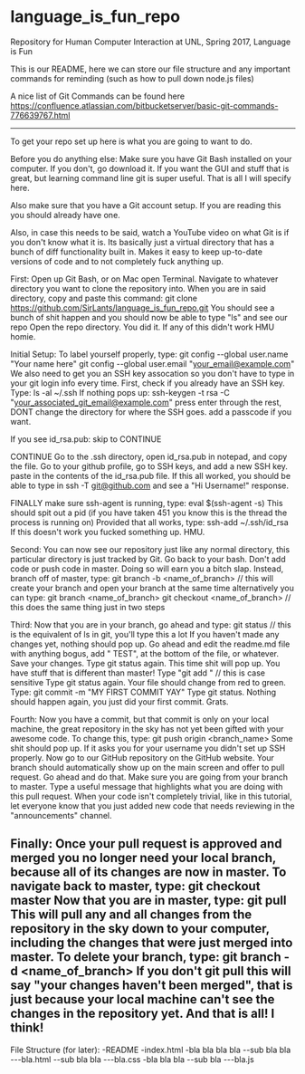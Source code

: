 # language_is_fun_repo
Repository for Human Computer Interaction at UNL, Spring 2017, Language is Fun

This is our README, here we can store our file structure and any important commands for reminding (such as how to pull down node.js files)

A nice list of Git Commands can be found here
https://confluence.atlassian.com/bitbucketserver/basic-git-commands-776639767.html



-------------------------------------------------------------------------------------------

To get your repo set up here is what you are going to want to do.

Before you do anything else:
Make sure you have Git Bash installed on your computer. If you don't, go download it.
If you want the GUI and stuff that is great, but learning command line git is super useful. That is all I will specify here.

Also make sure that you have a Git account setup. If you are reading this you should already have one.

Also, in case this needs to be said, watch a YouTube video on what Git is if you don't know what it is.
Its basically just a virtual directory that has a bunch of diff functionality built in.
Makes it easy to keep up-to-date versions of code and to not completely fuck anything up.

First:
Open up Git Bash, or on Mac open Terminal. Navigate to whatever directory you want to clone the repository into.
When you are in said directory, copy and paste this command:
git clone https://github.com/SirLants/language_is_fun_repo.git
You should see a bunch of shit happen and you should now be able to type "ls" and see our repo
Open the repo directory.
You did it.
If any of this didn't work HMU homie.

Initial Setup:
To label yourself properly, type:
git config --global user.name "Your name here"
git config --global user.email "your_email@example.com"
We also need to get you an SSH key assocation so you don't have to type in your git login info every time.
First, check if you already have an SSH key. Type:
ls -al ~/.ssh
If nothing pops up:
ssh-keygen -t rsa -C "your_associated_git_email@example.com"
press enter through the rest, DONT change the directory for where the SSH goes. add a passcode if you want.


If you see id_rsa.pub: 
skip to CONTINUE

CONTINUE
Go to the .ssh directory, open id_rsa.pub in notepad, and copy the file.
Go to your github profile, go to SSH keys, and add a new SSH key. paste in the contents of the id_rsa.pub file.
If this all worked, you should be able to type in ssh -T git@github.com and see a "Hi Username!" response.

FINALLY
make sure ssh-agent is running, type:
eval $(ssh-agent -s)
This should spit out a pid (if you have taken 451 you know this is the thread the process is running on)
Provided that all works, type:
ssh-add ~/.ssh/id_rsa
If this doesn't work you fucked something up. HMU.

Second:
You can now see our repository just like any normal directory, this particular directory is just tracked by Git.
Go back to your bash.
Don't add code or push code in master. Doing so will earn you a bitch slap.
Instead, branch off of master, type:
git branch -b <name_of_branch> // this will create your branch and open your branch at the same time
alternatively you can type:
git branch <name_of_branch>
git checkout <name_of_branch> // this does the same thing just in two steps

Third:
Now that you are in your branch, go ahead and type:
git status // this is the equivalent of ls in git, you'll type this a lot
If you haven't made any changes yet, nothing should pop up.
Go ahead and edit the readme.md file with anything bogus, add "<name> TEST", at the bottom of the file, or whatever. Save your changes.
Type git status again. This time shit will pop up. You have stuff that is different than master!
Type "git add <filename>" // this is case sensitive
Type git status again. Your file should change from red to green.
Type:
git commit -m "MY FIRST COMMIT YAY"
Type git status. Nothing should happen again, you just did your first commit. Grats.

Fourth:
Now you have a commit, but that commit is only on your local machine, the great repository in the sky has not yet been gifted with your awesome code.
To change this, type:
git push origin <branch_name>
Some shit should pop up. If it asks you for your username you didn't set up SSH properly.
Now go to our GitHub repository on the GitHub website.
Your branch should automatically show up on the main screen and offer to pull request.
Go ahead and do that. Make sure you are going from your branch to master. Type a useful message that highlights what you are doing with this pull request.
When your code isn't completely trivial, like in this tutorial, let everyone know that you just added new code that needs reviewing in the "announcements" channel.

Finally: 
Once your pull request is approved and merged you no longer need your local branch, because all of its changes are now in master.
To navigate back to master, type:
git checkout master
Now that you are in master, type:
git pull
This will pull any and all changes from the repository in the sky down to your computer, including the changes that were just merged into master.
To delete your branch, type:
git branch -d <name_of_branch>
If you don't git pull this will say "your changes haven't been merged", that is just because your local machine can't see the changes in the repository yet.
And that is all! I think!
----------------------------------------------------------------------------------------------



File Structure (for later):
-README
-index.html
-bla bla bla bla
--sub bla bla
---bla.html
--sub bla bla
---bla.css
-bla bla bla
--sub bla
---bla.js